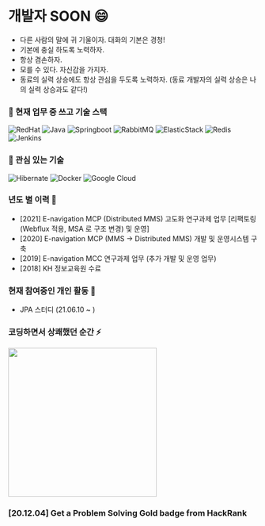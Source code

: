 # 개발자 SOON 😄
- 다른 사람의 말에 귀 기울이자. 대화의 기본은 경청!
- 기본에 충실 하도록 노력하자.
- 항상 겸손하자.
- 모를 수 있다. 자신감을 가지자.
- 동료의 실력 상승에도 항상 관심을 두도록 노력하자. (동료 개발자의 실력 상승은 나의 실력 상승과도 같다!)
 
### 🔭 현재 업무 중 쓰고 기술 스택
![RedHat](https://img.shields.io/badge/-Red%20Hat%207.6-EE0000?style=falt-square&logo=Red%20Hat&logoColor=white) ![Java](https://img.shields.io/badge/-Java%201.8-007396?style=falt-square&logo=java&logoColor=white)  ![Springboot](https://img.shields.io/badge/-SpringBoot%202.4.3-6DB33F?style=falt-square&logo=spring&logoColor=white) ![RabbitMQ](https://img.shields.io/badge/-RabbitMQ%203.8.1-FF6600?style=falt-square&logo=RabbitMQ&logoColor=white) ![ElasticStack](https://img.shields.io/badge/-Elastic%20Stack%207.6.1-005571?style=falt-square&logo=elastic%20Stack&logoColor=white) ![Redis](https://img.shields.io/badge/-Redis%203.2.100-DC382D?style=falt-square&logo=Redis&logoColor=white) ![Jenkins](https://img.shields.io/badge/-Jenkins%202.277.1-D24939?style=falt-square&logo=Jenkins&logoColor=white)

### 🌱 관심 있는 기술 
![Hibernate](https://img.shields.io/badge/-Hibernate-59666C?style=falt-square&logo=hibernate&logoColor=white) ![Docker](https://img.shields.io/badge/-Docker-2496ED?style=falt-square&logo=Docker&logoColor=white) 
![Google Cloud](https://img.shields.io/badge/-Google%20Cloud-4285F4?style=falt-square&logo=google%20cloud&logoColor=white)


### 년도 별 이력 💬

- [2021] E-navigation MCP (Distributed MMS) 고도화 연구과제 업무 [리팩토링(Webflux 적용, MSA 로 구조 변경) 및 운영] <br>
- [2020] E-navigation MCP (MMS -> Distributed MMS) 개발 및 운영시스템 구축 <br>
- [2019] E-navigation MCC 연구과제 업무 (추가 개발 및 운영 업무) <br>
- [2018] KH 정보교육원 수료 <br>

### 현재 참여중인 개인 활동 👯
- JPA 스터디 (21.06.10 ~ )

### 코딩하면서 상쾌했던 순간 ⚡

<img width="300" src="https://user-images.githubusercontent.com/31875043/101166276-5b906880-367b-11eb-9502-bb9b14196250.JPG" >

### [20.12.04] Get a Problem Solving Gold badge from HackRank




<!--
**SoonMyeong/SoonMyeong** is a ✨ _special_ ✨ repository because its `README.md` (this file) appears on your GitHub profile.

Here are some ideas to get you started:

- 🔭 I’m currently working on ...
- 🌱 I’m currently learning ...
- 👯 I’m looking to collaborate on ...
- 🤔 I’m looking for help with ...
- 💬 Ask me about ...
- 📫 How to reach me: ...
- 😄 Pronouns: ...
- ⚡ Fun fact: ...
-->
